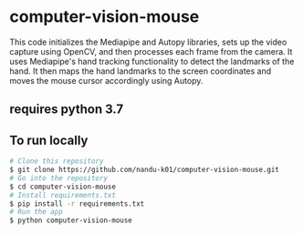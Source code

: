﻿# computer-vision-mouse
 This code initializes the Mediapipe and Autopy libraries, sets up the video capture using OpenCV, and then processes each frame from the camera. It uses Mediapipe's hand tracking functionality to detect the landmarks of the hand. It then maps the hand landmarks to the screen coordinates and moves the mouse cursor accordingly using Autopy. 
## requires python 3.7
## To run locally
```bash
# Clone this repository
$ git clone https://github.com/nandu-k01/computer-vision-mouse.git
# Go into the repository
$ cd computer-vision-mouse
# Install requirements.txt
$ pip install -r requirements.txt
# Run the app
$ python computer-vision-mouse

```
